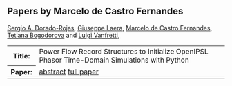## Papers by Marcelo de Castro Fernandes
<table>
<a href="/proceedings/authors/SergioA.Dorado-Rojas">Sergio A. Dorado-Rojas</a>, <a href="/proceedings/authors/GiuseppeLaera">Giuseppe Laera</a>, <a href="/proceedings/authors/MarcelodeCastroFernandes">Marcelo de Castro Fernandes</a>, <a href="/proceedings/authors/TetianaBogodorova">Tetiana Bogodorova</a> and <a href="/proceedings/authors/LuigiVanfretti">Luigi Vanfretti</a>, </td>
</tr>
<tr><th>Title:</th>
<td>Power Flow Record Structures to Initialize OpenIPSL Phasor Time-Domain Simulations with Python</td>
</tr>
<tr><th>Paper:</th>
<td><a href="/abstracts/abstract_2A_4">abstract</a> <a href="/proceedings/papers/Modelica2021session2A_paper4.pdf">full paper</a></td>
</tr>
</table>
